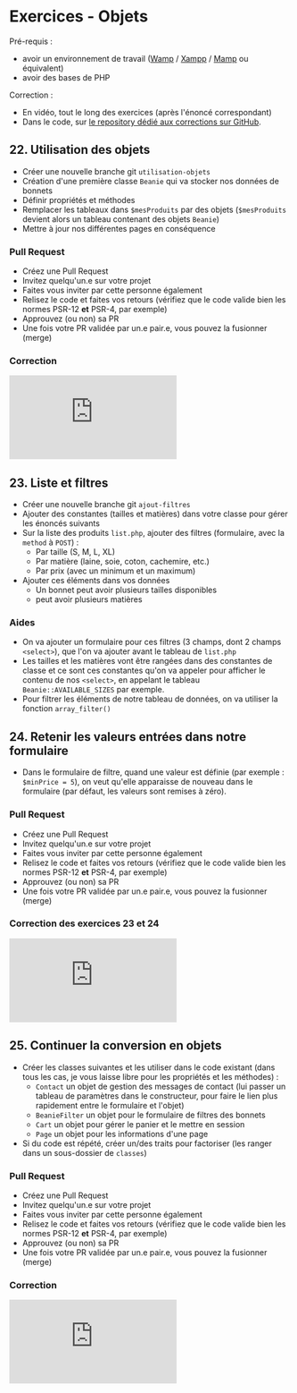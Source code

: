 # Exercices - Objets

Pré-requis :
- avoir un environnement de travail ([Wamp](https://www.wampserver.com/) / [Xampp](https://www.apachefriends.org/fr/index.html) / [Mamp](https://www.mamp.info/en/downloads/) ou équivalent)
- avoir des bases de PHP

Correction :

- En vidéo, tout le long des exercices (après l'énoncé correspondant)
- Dans le code, sur [le repository dédié aux corrections sur GitHub](https://github.com/Dreeckan/beanies/pulls?q=is%3Apr). 

## 22. Utilisation des objets

- Créer une nouvelle branche git `utilisation-objets`
- Création d'une première classe `Beanie` qui va stocker nos données de bonnets
- Définir propriétés et méthodes
- Remplacer les tableaux dans `$mesProduits` par des objets (`$mesProduits` devient alors un tableau contenant des objets `Beanie`)
- Mettre à jour nos différentes pages en conséquence 

### Pull Request

- Créez une Pull Request
- Invitez quelqu'un.e sur votre projet
- Faites vous inviter par cette personne également
- Relisez le code et faites vos retours (vérifiez que le code valide bien les normes PSR-12 **et** PSR-4, par exemple)
- Approuvez (ou non) sa PR
- Une fois votre PR validée par un.e pair.e, vous pouvez la fusionner (merge) 

### Correction

<iframe class="yt-video" src="https://www.youtube.com/embed/Ys-WiNvFkf0" title="Exercice 1" frameborder="0" allow="accelerometer; clipboard-write; encrypted-media; gyroscope; web-share" allowfullscreen></iframe>

## 23. Liste et filtres

- Créer une nouvelle branche git `ajout-filtres`
- Ajouter des constantes (tailles et matières) dans votre classe pour gérer les énoncés suivants
- Sur la liste des produits `list.php`, ajouter des filtres (formulaire, avec la `method` à `POST`) :
  - Par taille (S, M, L, XL)
  - Par matière (laine, soie, coton, cachemire, etc.)
  - Par prix (avec un minimum et un maximum)
- Ajouter ces éléments dans vos données 
  - Un bonnet peut avoir plusieurs tailles disponibles
  - peut avoir plusieurs matières 

### Aides

- On va ajouter un formulaire pour ces filtres (3 champs, dont 2 champs `<select>`), que l'on va ajouter avant le tableau de `list.php`
- Les tailles et les matières vont être rangées dans des constantes de classe et ce sont ces constantes qu'on va appeler pour afficher le contenu de nos `<select>`, en appelant le tableau `Beanie::AVAILABLE_SIZES` par exemple.
- Pour filtrer les éléments de notre tableau de données, on va utiliser la fonction `array_filter()` 

## 24. Retenir les valeurs entrées dans notre formulaire

- Dans le formulaire de filtre, quand une valeur est définie (par exemple : `$minPrice = 5`), on veut qu'elle apparaisse de nouveau dans le formulaire (par défaut, les valeurs sont remises à zéro). 

### Pull Request

- Créez une Pull Request
- Invitez quelqu'un.e sur votre projet
- Faites vous inviter par cette personne également
- Relisez le code et faites vos retours (vérifiez que le code valide bien les normes PSR-12 **et** PSR-4, par exemple)
- Approuvez (ou non) sa PR
- Une fois votre PR validée par un.e pair.e, vous pouvez la fusionner (merge)

### Correction des exercices 23 et 24

<iframe class="yt-video" src="https://www.youtube.com/embed/Yp98gIw0A08" title="Exercice 1" frameborder="0" allow="accelerometer; clipboard-write; encrypted-media; gyroscope; web-share" allowfullscreen></iframe>

## 25. Continuer la conversion en objets

- Créer les classes suivantes et les utiliser dans le code existant (dans tous les cas, je vous laisse libre pour les propriétés et les méthodes) :
  - `Contact` un objet de gestion des messages de contact (lui passer un tableau de paramètres dans le constructeur, pour faire le lien plus rapidement entre le formulaire et l'objet)
  - `BeanieFilter` un objet pour le formulaire de filtres des bonnets
  - `Cart` un objet pour gérer le panier et le mettre en session
  - `Page` un objet pour les informations d'une page
- Si du code est répété, créer un/des traits pour factoriser (les ranger dans un sous-dossier de `classes`)

### Pull Request

- Créez une Pull Request
- Invitez quelqu'un.e sur votre projet
- Faites vous inviter par cette personne également
- Relisez le code et faites vos retours (vérifiez que le code valide bien les normes PSR-12 **et** PSR-4, par exemple)
- Approuvez (ou non) sa PR
- Une fois votre PR validée par un.e pair.e, vous pouvez la fusionner (merge)

### Correction

<iframe class="yt-video" src="https://www.youtube.com/embed/k-QsJV2Ua6Q" title="Exercice 1" frameborder="0" allow="accelerometer; clipboard-write; encrypted-media; gyroscope; web-share" allowfullscreen></iframe>
